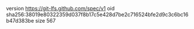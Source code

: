 version https://git-lfs.github.com/spec/v1
oid sha256:38019e80322359d037f8b17c5e428d7be2c716524bfe2d9c3c6bc16b47d383be
size 567
